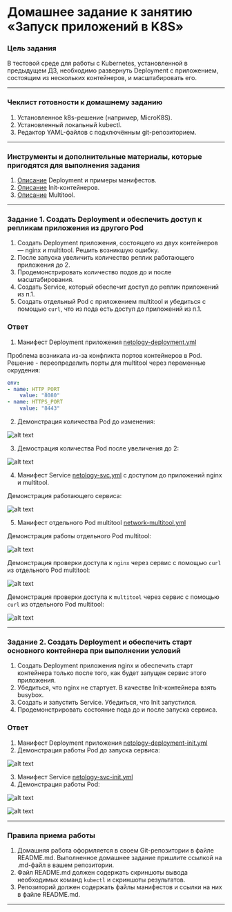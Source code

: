 # Домашнее задание к занятию «Запуск приложений в K8S»

### Цель задания

В тестовой среде для работы с Kubernetes, установленной в предыдущем ДЗ, необходимо развернуть Deployment с приложением, состоящим из нескольких контейнеров, и масштабировать его.

------

### Чеклист готовности к домашнему заданию

1. Установленное k8s-решение (например, MicroK8S).
2. Установленный локальный kubectl.
3. Редактор YAML-файлов с подключённым git-репозиторием.

------

### Инструменты и дополнительные материалы, которые пригодятся для выполнения задания

1. [Описание](https://kubernetes.io/docs/concepts/workloads/controllers/deployment/) Deployment и примеры манифестов.
2. [Описание](https://kubernetes.io/docs/concepts/workloads/pods/init-containers/) Init-контейнеров.
3. [Описание](https://github.com/wbitt/Network-MultiTool) Multitool.

------

### Задание 1. Создать Deployment и обеспечить доступ к репликам приложения из другого Pod

1. Создать Deployment приложения, состоящего из двух контейнеров — nginx и multitool. Решить возникшую ошибку.
2. После запуска увеличить количество реплик работающего приложения до 2.
3. Продемонстрировать количество подов до и после масштабирования.
4. Создать Service, который обеспечит доступ до реплик приложений из п.1.
5. Создать отдельный Pod с приложением multitool и убедиться с помощью `curl`, что из пода есть доступ до приложений из п.1.

### Ответ

1. Манифест Deployment приложения [netology-deployment.yml](netology-deployment.yml)

Проблема возникала из-за конфликта портов контейнеров в Pod. Решение - переопределить порты для multitool через переменные окрудения:

```yaml
env:
- name: HTTP_PORT
    value: "8080"
- name: HTTPS_PORT
    value: "8443"
```

2. Демонстрация количества Pod до изменения:

![alt text](images/image.png)

3. Демострация количества Pod после увеличения до 2:

![alt text](images/image-1.png)

4. Манифест Service [netology-svc.yml](netology-svc.yml) с доступом до приложений nginx и multitool.

Демонстрация работающего сервиса:

![alt text](images/image-2.png)

5. Манифест отдельного Pod multitool [network-multitool.yml](network-multitool.yml)

Демонстрация работы отдельного Pod multitool:

![alt text](images/image-3.png)

Демонстрация проверки доступа к `nginx` через сервис с помощью `curl` из отдельного Pod multitool:

![alt text](images/image-4.png)

Демонстрация проверки доступа к `multitool` через сервис с помощью `curl` из отдельного Pod multitool:

![alt text](images/image-5.png)

------

### Задание 2. Создать Deployment и обеспечить старт основного контейнера при выполнении условий

1. Создать Deployment приложения nginx и обеспечить старт контейнера только после того, как будет запущен сервис этого приложения.
2. Убедиться, что nginx не стартует. В качестве Init-контейнера взять busybox.
3. Создать и запустить Service. Убедиться, что Init запустился.
4. Продемонстрировать состояние пода до и после запуска сервиса.

### Ответ

1. Манифест Deployment приложения [netology-deployment-init.yml](netology-deployment-init.yml)
2. Демонстрация работы Pod до запуска сервиса:

![alt text](images/image-6.png)

3. Манифест Service [netology-svc-init.yml](netology-svc-init.yml)
4. Демонстрация работы Pod:

![alt text](images/image-7.png)

![alt text](images/image-8.png)

------

### Правила приема работы

1. Домашняя работа оформляется в своем Git-репозитории в файле README.md. Выполненное домашнее задание пришлите ссылкой на .md-файл в вашем репозитории.
2. Файл README.md должен содержать скриншоты вывода необходимых команд `kubectl` и скриншоты результатов.
3. Репозиторий должен содержать файлы манифестов и ссылки на них в файле README.md.

------
